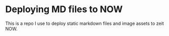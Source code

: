 # Deploying MD files to NOW

This is a repo I use to deploy static markdown files and image assets to zeit NOW.